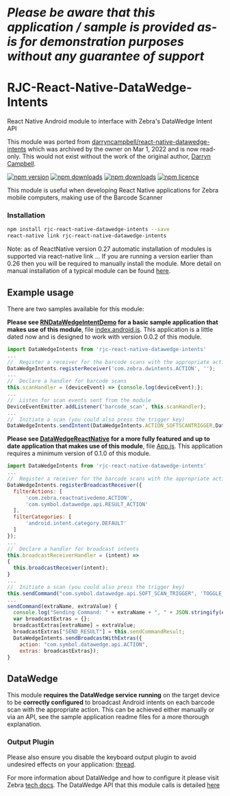 *Please be aware that this application / sample is provided as-is for demonstration purposes without any guarantee of support*
=========================================================


# RJC-React-Native-DataWedge-Intents
React Native Android module to interface with Zebra's DataWedge Intent API


This module was ported from [darryncampbell/react-native-datawedge-intents](https://github.com/darryncampbell/react-native-datawedge-intents) which was archived by the owner on Mar 1, 2022 and is now read-only. This would not exist without the work of the original author, [Darryn Campbell](https://github.com/darryncampbell).


[![npm version](http://img.shields.io/npm/v/rjc-react-native-datawedge-intents.svg?style=flat-square)](https://npmjs.org/package/rjc-react-native-datawedge-intents "View this project on npm")
[![npm downloads](http://img.shields.io/npm/dm/rjc-react-native-datawedge-intents.svg?style=flat-square)](https://npmjs.org/package/rjc-react-native-datawedge-intents "View this project on npm")
[![npm downloads](http://img.shields.io/npm/dt/rjc-react-native-datawedge-intents.svg?style=flat-square)](https://npmjs.org/package/rjc-react-native-datawedge-intents "View this project on npm")
[![npm licence](http://img.shields.io/npm/l/rjc-react-native-datawedge-intents.svg?style=flat-square)](https://npmjs.org/package/rjc-react-native-datawedge-intents "View this project on npm")

This module is useful when developing React Native applications for Zebra mobile computers, making use of the Barcode Scanner

### Installation

```bash
npm install rjc-react-native-datawedge-intents --save
react-native link rjc-react-native-datawedge-intents 
```
Note: as of ReactNative version 0.27 automatic installation of modules is supported via react-native link ... If you are running a version earlier than 0.26 then you will be required to manually install the module.  More detail on manual installation of a typical module can be found [here](https://github.com/Microsoft/react-native-code-push#plugin-installation-android---manual).

## Example usage

There are two samples available for this module:

**Please see [RNDataWedgeIntentDemo](https://github.com/darryncampbell/RNDataWedgeIntentDemo) for a basic sample application that makes use of this module**, file [index.android.js](https://github.com/darryncampbell/RNDataWedgeIntentDemo/blob/master/index.android.js).  This application is a little dated now and is designed to work with version 0.0.2 of this module.

```javascript
import DataWedgeIntents from 'rjc-react-native-datawedge-intents'
...
//  Register a receiver for the barcode scans with the appropriate action
DataWedgeIntents.registerReceiver('com.zebra.dwintents.ACTION', '');
...
//  Declare a handler for barcode scans
this.scanHandler = (deviceEvent) => {console.log(deviceEvent);};
...
//  Listen for scan events sent from the module
DeviceEventEmitter.addListener('barcode_scan', this.scanHandler);
...
//  Initiate a scan (you could also press the trigger key)
DataWedgeIntents.sendIntent(DataWedgeIntents.ACTION_SOFTSCANTRIGGER,DataWedgeIntents.START_SCANNING);

```

**Please see [DataWedgeReactNative](https://github.com/darryncampbell/DataWedgeReactNative) for a more fully featured and up to date application that makes use of this module**, file [App.js](https://github.com/darryncampbell/DataWedgeReactNative/blob/master/App.js).  This application requires a minimum version of 0.1.0 of this module.

```javascript
import DataWedgeIntents from 'rjc-react-native-datawedge-intents'
...
//  Register a receiver for the barcode scans with the appropriate action
DataWedgeIntents.registerBroadcastReceiver({
  filterActions: [
      'com.zebra.reactnativedemo.ACTION',
      'com.symbol.datawedge.api.RESULT_ACTION'
  ],
  filterCategories: [
      'android.intent.category.DEFAULT'
  ]
});
...
//  Declare a handler for broadcast intents
this.broadcastReceiverHandler = (intent) =>
{
  this.broadcastReceiver(intent);
}
...
//  Initiate a scan (you could also press the trigger key)
this.sendCommand("com.symbol.datawedge.api.SOFT_SCAN_TRIGGER", 'TOGGLE_SCANNING');
...
sendCommand(extraName, extraValue) {
  console.log("Sending Command: " + extraName + ", " + JSON.stringify(extraValue));
  var broadcastExtras = {};
  broadcastExtras[extraName] = extraValue;
  broadcastExtras["SEND_RESULT"] = this.sendCommandResult;
  DataWedgeIntents.sendBroadcastWithExtras({
    action: "com.symbol.datawedge.api.ACTION",
    extras: broadcastExtras});
}
```

## DataWedge

This module **requires the DataWedge service running** on the target device to be **correctly configured** to broadcast Android intents on each barcode scan with the appropriate action.  This can be achieved either manually or via an API, see the sample application readme files for a more thorough explanation.

### Output Plugin

Please also ensure you disable the keyboard output plugin to avoid undesired effects on your application: [thread](https://developer.zebra.com/message/95397).

For more information about DataWedge and how to configure it please visit Zebra [tech docs](http://techdocs.zebra.com/).  The DataWedge API that this module calls is detailed [here](http://techdocs.zebra.com/datawedge/latest/guide/api/)


